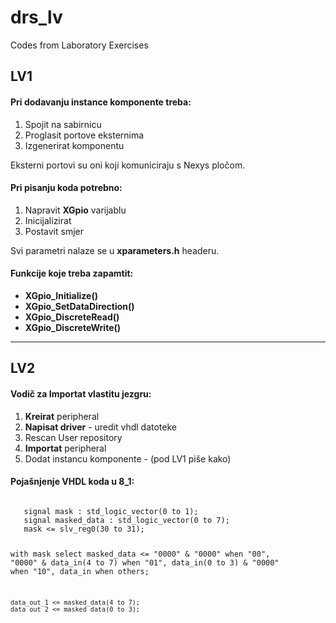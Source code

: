 # drs_lv
Codes from Laboratory Exercises 


## LV1
#### Pri dodavanju instance komponente treba:
<ol>
  <li>Spojit na sabirnicu</li>
  <li>Proglasit portove eksternima</li>
  <li>Izgenerirat komponentu</li>
</ol>
Eksterni portovi su oni koji komuniciraju s Nexys pločom.

#### Pri pisanju koda potrebno:
<ol>
  <li>Napravit <b>XGpio</b> varijablu </li>
  <li>Inicijalizirat</li>
  <li>Postavit smjer</li>
</ol>

Svi parametri nalaze se u <b>xparameters.h</b> headeru.

#### Funkcije koje treba zapamtit:
<ul>
  <li> <b>XGpio_Initialize()</b>  </li>
  <li> <b>XGpio_SetDataDirection()</b>  </li>
  <li> <b>XGpio_DiscreteRead()</b>  </li>
  <li> <b>XGpio_DiscreteWrite()</b>  </li>
</ul>


---
## LV2
#### Vodič za Importat vlastitu jezgru:
<ol>
  <li><b>Kreirat</b> peripheral</li>
  <li><b>Napisat driver</b> - uredit vhdl datoteke </li>
  <li>Rescan User repository</li>
  <li><b>Importat</b> peripheral</li>
  <li>Dodat instancu komponente - (pod LV1 piše kako)</li>
</ol>

#### Pojašnjenje VHDL koda u 8_1:
<code>
   signal mask : std_logic_vector(0 to 1);    
   signal masked_data : std_logic_vector(0 to 7); 
   mask <= slv_reg0(30 to 31);
  
  with mask select
		masked_data <=  "0000" & "0000" when "00",
						        "0000" & data_in(4 to 7) when "01",
							      data_in(0 to 3) & "0000" when "10",
							      data_in when others;
							
	data_out_1 <= masked_data(4 to 7);
	data_out_2 <= masked_data(0 to 3);
</code>
